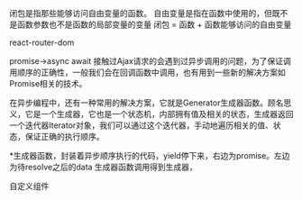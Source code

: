 闭包是指那些能够访问自由变量的函数。
自由变量是指在函数中使用的，但既不是函数参数也不是函数的局部变量的变量
闭包 = 函数 + 函数能够访问的自由变量


react-router-dom





promise->async await
接触过Ajax请求的会遇到过异步调用的问题，为了保证调用顺序的正确性，一般我们会在回调函数中调用，也有用到一些新的解决方案如Promise相关的技术。

在异步编程中，还有一种常用的解决方案，它就是Generator生成器函数。顾名思义，它是一个生成器，它也是一个状态机，内部拥有值及相关的状态，生成器返回一个迭代器Iterator对象，我们可以通过这个迭代器，手动地遍历相关的值、状态，保证正确的执行顺序。

*生成器函数，封装着异步顺序执行的代码，yield停下来，右边为promise。左边为待resolve之后的data
生成器函数调用得到生成器，





自定义组件